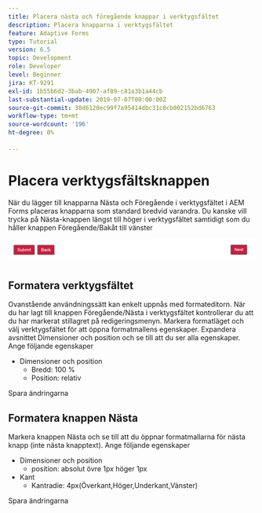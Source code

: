 ```yaml
---
title: Placera nästa och föregående knappar i verktygsfältet
description: Placera knapparna i verktygsfältet
feature: Adaptive Forms
type: Tutorial
version: 6.5
topic: Development
role: Developer
level: Beginner
jira: KT-9291
exl-id: 1b55b6d2-3bab-4907-af89-c81a3b1a44cb
last-substantial-update: 2019-07-07T00:00:00Z
source-git-commit: 30d6120ec99f7a95414dbc31c0cb002152bd6763
workflow-type: tm+mt
source-wordcount: '196'
ht-degree: 0%

---
```


# Placera verktygsfältsknappen

När du lägger till knapparna Nästa och Föregående i verktygsfältet i AEM Forms placeras knapparna som standard bredvid varandra. Du kanske vill trycka på Nästa-knappen längst till höger i verktygsfältet samtidigt som du håller knappen Föregående/Bakåt till vänster

![verktygsfältsavstånd](assets/toolbar-spacing.png)


## Formatera verktygsfältet

Ovanstående användningssätt kan enkelt uppnås med formateditorn. När du har lagt till knappen Föregående/Nästa i verktygsfältet kontrollerar du att du har markerat stillagret på redigeringsmenyn. Markera formatläget och välj verktygsfältet för att öppna formatmallens egenskaper. Expandera avsnittet Dimensioner och position och se till att du ser alla egenskaper. Ange följande egenskaper
* Dimensioner och position
   * Bredd: 100 %
   * Position: relativ

Spara ändringarna

## Formatera knappen Nästa

Markera knappen Nästa och se till att du öppnar formatmallarna för nästa knapp (inte nästa knapptext). Ange följande egenskaper
* Dimensioner och position
   * position: absolut övre 1px höger 1px
* Kant
   * Kantradie: 4px(Överkant,Höger,Underkant,Vänster)

Spara ändringarna
